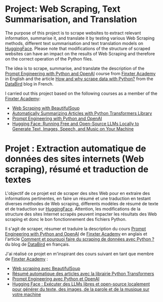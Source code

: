 # Project: Web Scraping, Text Summarisation, and Translation

The purpose of this project is to scrape websites to extract relevant information, summarise it, and translate it by testing various Web Scraping methods, different text summarisation and text translation models on [HuggingFace](https://huggingface.co/models/).
Please note that modifications of the structure of scraped websites can have an impact on the results of Web Scraping and therefore on the correct operation of the Python files.

The idea is to scrape, summarise, and translate the description of the [Prompt Engineering with Python and OpenAI](https://academy.finxter.com/university/prompt-engineering-with-python-and-openai/) course from [Finxter Academy](https://academy.finxter.com/) in English and the article [How and why scrape data with Python?](https://www.data-bird.co/blog/web-scraping-python/) from the [DataBird](https://www.data-bird.co/) blog in French.

I carried out this project based on the following courses as a member of the [Finxter Academy](https://academy.finxter.com/):
- [Web Scraping with BeautifulSoup](https://academy.finxter.com/university/web-scraping-with-beautifulsoup/)
- [Automatically Summarizing Articles with Python Transformers Library](https://academy.finxter.com/university/article-summarization/)
- [Prompt Engineering with Python and OpenAI](https://academy.finxter.com/university/prompt-engineering-with-python-and-openai/)
- [Hugging Face: Running Free and Open-Source LLMs Locally to Generate Text, Images, Speech, and Music on Your Machine](https://academy.finxter.com/university/local-models/)



# Projet : Extraction automatique de données des sites internets (Web scraping), résumé et traduction de textes

L'objectif de ce projet est de scraper des sites Web pour en extraire des informations pertinentes, en faire un résumé et une traduction en testant diverses méthodes de Web scraping, differents modèles de résumé de texte et de traduction sur [HuggingFace](https://huggingface.co/models/).
Attention, les modifications de la structure des sites Internet scrapés peuvent impacter les résultats des Web scraping et donc le bon fonctionnement des fichiers Python.

Il s'agit de scraper, résumer et traduire la description du cours [Prompt Engineering with Python and OpenAI](https://academy.finxter.com/university/prompt-engineering-with-python-and-openai/) de [Finxter Academy](https://academy.finxter.com/) en anglais et l'article [Comment et pourquoi faire du scraping de données avec Python ?](https://www.data-bird.co/blog/web-scraping-python/) du blog de [DataBird](https://www.data-bird.co/) en français.

J'ai réalisé ce projet en m'inspirant des cours suivant en tant que membre de [Finxter Academy](https://academy.finxter.com/) :
- [Web scraping avec BeautifulSoup](https://academy.finxter.com/university/web-scraping-with-beautifulsoup/)
- [Résumé automatique des articles avec la librairie Python Transformers](https://academy.finxter.com/university/article-summarization/)
- [Prompt Engineering avec Python et OpenAI](https://academy.finxter.com/university/prompt-engineering-with-python-and-openai/)
- [Hugging Face : Exécuter des LLMs libres et open-source localement pour générer du texte, des images, de la parole et de la musique sur votre machine](https://academy.finxter.com/university/local-models/)
